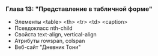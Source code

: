 ### Глава 13: "Представление в табличной форме"

- Элементы &lt;table&gt; &lt;th&gt; &lt;tr&gt; &lt;td&gt; &lt;caption&gt;
- Псевдокласс nth-child
- Свойста text-align, vertical-align
- Атрибуты rowspan, colspan
- Веб-сайт "Дневник Тони"